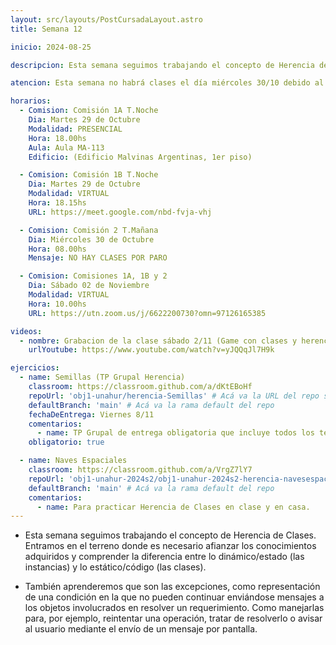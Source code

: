 ```yaml
---
layout: src/layouts/PostCursadaLayout.astro
title: Semana 12

inicio: 2024-08-25

descripcion: Esta semana seguimos trabajando el concepto de Herencia de Clases. Entramos en el terreno donde es necesario afianzar los conocimientos adquiridos y comprender la diferencia entre lo dinámico/estado (las instancias) y lo estático/código (las clases).

atencion: Esta semana no habrá clases el día miércoles 30/10 debido al paro docente. La clase virtual del martes 29/10 a la noche se va a grabar y además los/as alumnos/as del miércoles están invitados a asistir virtualmente a dicha clase.

horarios:
  - Comision: Comisión 1A T.Noche
    Dia: Martes 29 de Octubre
    Modalidad: PRESENCIAL
    Hora: 18.00hs
    Aula: Aula MA-113
    Edificio: (Edificio Malvinas Argentinas, 1er piso)

  - Comision: Comisión 1B T.Noche
    Dia: Martes 29 de Octubre
    Modalidad: VIRTUAL
    Hora: 18.15hs
    URL: https://meet.google.com/nbd-fvja-vhj

  - Comision: Comisión 2 T.Mañana
    Dia: Miércoles 30 de Octubre
    Hora: 08.00hs
    Mensaje: NO HAY CLASES POR PARO

  - Comision: Comisiones 1A, 1B y 2
    Dia: Sábado 02 de Noviembre
    Modalidad: VIRTUAL
    Hora: 10.00hs
    URL: https://utn.zoom.us/j/6622200730?omn=97126165385

videos:
  - nombre: Grabacion de la clase sábado 2/11 (Game con clases y herencia).
    urlYoutube: https://www.youtube.com/watch?v=yJQQqJl7H9k

ejercicios:
  - name: Semillas (TP Grupal Herencia)
    classroom: https://classroom.github.com/a/dKtEBoHf
    repoUrl: 'obj1-unahur/herencia-Semillas' # Acá va la URL del repo sin el "https://github.com/"
    defaultBranch: 'main' # Acá va la rama default del repo
    fechaDeEntrega: Viernes 8/11
    comentarios:
      - name: TP Grupal de entrega obligatoria que incluye todos los temas vistos incluyendo herencia.
    obligatorio: true

  - name: Naves Espaciales
    classroom: https://classroom.github.com/a/VrgZ7lY7
    repoUrl: 'obj1-unahur-2024s2/obj1-unahur-2024s2-herencia-navesespaciales-herencia-NavesEspaciales' # Acá va la URL del repo sin el "https://github.com/"
    defaultBranch: 'main' # Acá va la rama default del repo
    comentarios:
      - name: Para practicar Herencia de Clases en clase y en casa.
---
```


- Esta semana seguimos trabajando el concepto de Herencia de Clases. Entramos en el terreno donde es necesario afianzar los conocimientos adquiridos y comprender la diferencia entre lo dinámico/estado (las instancias) y lo estático/código (las clases).

- También aprenderemos que son las excepciones, como representación de una condición en la que no pueden continuar enviándose mensajes a los objetos involucrados en resolver un requerimiento. Como manejarlas para, por ejemplo, reintentar una operación, tratar de resolverlo o avisar al usuario mediante el envío de un mensaje por pantalla.

